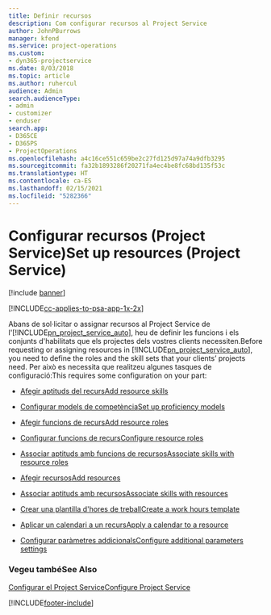 ```yaml
---
title: Definir recursos
description: Com configurar recursos al Project Service
author: JohnPBurrows
manager: kfend
ms.service: project-operations
ms.custom:
- dyn365-projectservice
ms.date: 8/03/2018
ms.topic: article
ms.author: ruhercul
audience: Admin
search.audienceType:
- admin
- customizer
- enduser
search.app:
- D365CE
- D365PS
- ProjectOperations
ms.openlocfilehash: a4c16ce551c659be2c27fd125d97a74a9dfb3295
ms.sourcegitcommit: fa32b1893286f20271fa4ec4be8fc68bd135f53c
ms.translationtype: HT
ms.contentlocale: ca-ES
ms.lasthandoff: 02/15/2021
ms.locfileid: "5282366"
---
```

# <a name="set-up-resources-project-service"></a><span data-ttu-id="d06bf-103">Configurar recursos (Project Service)</span><span class="sxs-lookup"><span data-stu-id="d06bf-103">Set up resources (Project Service)</span></span>

[!include [banner](../includes/psa-now-project-operations.md)]

[!INCLUDE[cc-applies-to-psa-app-1x-2x](../includes/cc-applies-to-psa-app-1x-2x.md)]

<span data-ttu-id="d06bf-104">Abans de sol·licitar o assignar recursos al Project Service de l'[!INCLUDE[pn_project_service_auto](../includes/pn-project-service-auto.md)], heu de definir les funcions i els conjunts d'habilitats que els projectes dels vostres clients necessiten.</span><span class="sxs-lookup"><span data-stu-id="d06bf-104">Before requesting or assigning resources in [!INCLUDE[pn_project_service_auto](../includes/pn-project-service-auto.md)], you need to define the roles and the skill sets that your clients’ projects need.</span></span> <span data-ttu-id="d06bf-105">Per això es necessita que realitzeu algunes tasques de configuració:</span><span class="sxs-lookup"><span data-stu-id="d06bf-105">This requires some configuration on your part:</span></span>  
  
-   [<span data-ttu-id="d06bf-106">Afegir aptituds del recurs</span><span class="sxs-lookup"><span data-stu-id="d06bf-106">Add resource skills</span></span>](../psa/add-resource-skills.md)  
  
-   [<span data-ttu-id="d06bf-107">Configurar models de competència</span><span class="sxs-lookup"><span data-stu-id="d06bf-107">Set up proficiency models</span></span>](../psa/set-up-proficiency-models.md)  
  
-   [<span data-ttu-id="d06bf-108">Afegir funcions de recurs</span><span class="sxs-lookup"><span data-stu-id="d06bf-108">Add resource roles</span></span>](../psa/add-resource-roles.md)  
  
-   [<span data-ttu-id="d06bf-109">Configurar funcions de recurs</span><span class="sxs-lookup"><span data-stu-id="d06bf-109">Configure resource roles</span></span>](../psa/configure-resource-roles.md)  
  
-   [<span data-ttu-id="d06bf-110">Associar aptituds amb funcions de recursos</span><span class="sxs-lookup"><span data-stu-id="d06bf-110">Associate skills with resource roles</span></span>](../psa/associate-skills-with-resource-roles.md)  
  
-   [<span data-ttu-id="d06bf-111">Afegir recursos</span><span class="sxs-lookup"><span data-stu-id="d06bf-111">Add resources</span></span>](../psa/add-resources.md)  
  
-   [<span data-ttu-id="d06bf-112">Associar aptituds amb recursos</span><span class="sxs-lookup"><span data-stu-id="d06bf-112">Associate skills with resources</span></span>](../psa/associate-skills-with-resources.md)  
  
-   [<span data-ttu-id="d06bf-113">Crear una plantilla d'hores de treball</span><span class="sxs-lookup"><span data-stu-id="d06bf-113">Create a work hours template</span></span>](../psa/create-work-hours-template.md)  
  
-   [<span data-ttu-id="d06bf-114">Aplicar un calendari a un recurs</span><span class="sxs-lookup"><span data-stu-id="d06bf-114">Apply a calendar to a resource</span></span>](../psa/apply-calendar-resource.md)  
  
-   [<span data-ttu-id="d06bf-115">Configurar paràmetres addicionals</span><span class="sxs-lookup"><span data-stu-id="d06bf-115">Configure additional parameters settings</span></span>](../psa/configure-additional-parameters-settings.md)  
  
### <a name="see-also"></a><span data-ttu-id="d06bf-116">Vegeu també</span><span class="sxs-lookup"><span data-stu-id="d06bf-116">See Also</span></span>  
 [<span data-ttu-id="d06bf-117">Configurar el Project Service</span><span class="sxs-lookup"><span data-stu-id="d06bf-117">Configure Project Service</span></span>](../psa/configure.md)


[!INCLUDE[footer-include](../includes/footer-banner.md)]